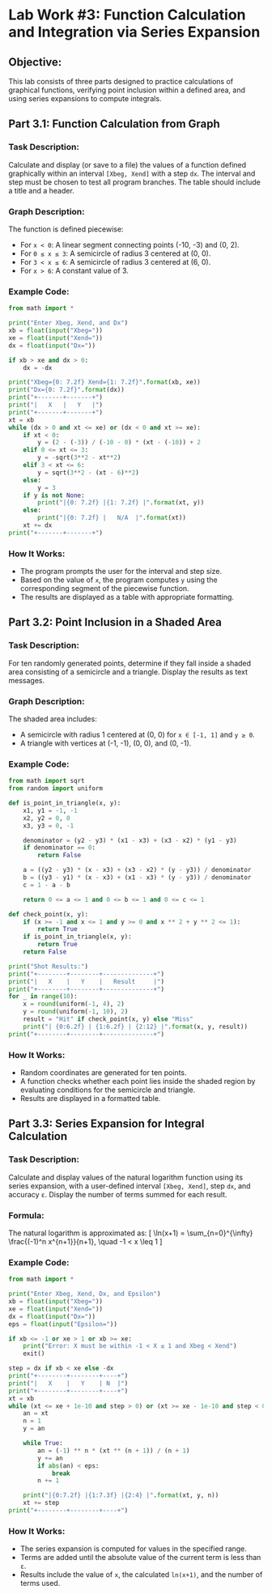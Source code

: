 # Lab Work #3: Function Calculation and Integration via Series Expansion

## Objective:
This lab consists of three parts designed to practice calculations of graphical functions, verifying point inclusion within a defined area, and using series expansions to compute integrals.

## Part 3.1: Function Calculation from Graph

### Task Description:
Calculate and display (or save to a file) the values of a function defined graphically within an interval `[Xbeg, Xend]` with a step `dx`. The interval and step must be chosen to test all program branches. The table should include a title and a header.

### Graph Description:
The function is defined piecewise:
- For `x < 0`: A linear segment connecting points (-10, -3) and (0, 2).
- For `0 ≤ x ≤ 3`: A semicircle of radius 3 centered at (0, 0).
- For `3 < x ≤ 6`: A semicircle of radius 3 centered at (6, 0).
- For `x > 6`: A constant value of 3.

### Example Code:
```python
from math import *

print("Enter Xbeg, Xend, and Dx")
xb = float(input("Xbeg="))
xe = float(input("Xend="))
dx = float(input("Dx="))

if xb > xe and dx > 0:
    dx = -dx

print("Xbeg={0: 7.2f} Xend={1: 7.2f}".format(xb, xe))
print("Dx={0: 7.2f}".format(dx))
print("+-------+-------+")
print("|   X   |   Y   |")
print("+-------+-------+")
xt = xb
while (dx > 0 and xt <= xe) or (dx < 0 and xt >= xe):
    if xt < 0:
        y = (2 - (-3)) / (-10 - 0) * (xt - (-10)) + 2
    elif 0 <= xt <= 3:
        y = -sqrt(3**2 - xt**2)
    elif 3 < xt <= 6:
        y = sqrt(3**2 - (xt - 6)**2)
    else:
        y = 3
    if y is not None:
        print("|{0: 7.2f} |{1: 7.2f} |".format(xt, y))
    else:
        print("|{0: 7.2f} |   N/A  |".format(xt))
    xt += dx
print("+-------+-------+")
```

### How It Works:
- The program prompts the user for the interval and step size.
- Based on the value of `x`, the program computes `y` using the corresponding segment of the piecewise function.
- The results are displayed as a table with appropriate formatting.

## Part 3.2: Point Inclusion in a Shaded Area

### Task Description:
For ten randomly generated points, determine if they fall inside a shaded area consisting of a semicircle and a triangle. Display the results as text messages.

### Graph Description:
The shaded area includes:
- A semicircle with radius 1 centered at (0, 0) for `x ∈ [-1, 1]` and `y ≥ 0`.
- A triangle with vertices at (-1, -1), (0, 0), and (0, -1).

### Example Code:
```python
from math import sqrt
from random import uniform

def is_point_in_triangle(x, y):
    x1, y1 = -1, -1
    x2, y2 = 0, 0
    x3, y3 = 0, -1

    denominator = (y2 - y3) * (x1 - x3) + (x3 - x2) * (y1 - y3)
    if denominator == 0:
        return False

    a = ((y2 - y3) * (x - x3) + (x3 - x2) * (y - y3)) / denominator
    b = ((y3 - y1) * (x - x3) + (x1 - x3) * (y - y3)) / denominator
    c = 1 - a - b

    return 0 <= a <= 1 and 0 <= b <= 1 and 0 <= c <= 1

def check_point(x, y):
    if (x >= -1 and x <= 1 and y >= 0 and x ** 2 + y ** 2 <= 1):
        return True
    if is_point_in_triangle(x, y):
        return True
    return False

print("Shot Results:")
print("+--------+--------+--------------+")
print("|   X    |   Y    |   Result     |")
print("+--------+--------+--------------+")
for _ in range(10):
    x = round(uniform(-1, 4), 2)
    y = round(uniform(-1, 10), 2)
    result = "Hit" if check_point(x, y) else "Miss"
    print("| {0:6.2f} | {1:6.2f} | {2:12} |".format(x, y, result))
print("+--------+--------+--------------+")
```

### How It Works:
- Random coordinates are generated for ten points.
- A function checks whether each point lies inside the shaded region by evaluating conditions for the semicircle and triangle.
- Results are displayed in a formatted table.

## Part 3.3: Series Expansion for Integral Calculation

### Task Description:
Calculate and display values of the natural logarithm function using its series expansion, with a user-defined interval `[Xbeg, Xend]`, step `dx`, and accuracy `ε`. Display the number of terms summed for each result.

### Formula:
The natural logarithm is approximated as:
\[
\ln(x+1) = \sum_{n=0}^{\infty} \frac{(-1)^n x^{n+1}}{n+1}, \quad -1 < x \leq 1
\]

### Example Code:
```python
from math import *

print("Enter Xbeg, Xend, Dx, and Epsilon")
xb = float(input("Xbeg="))
xe = float(input("Xend="))
dx = float(input("Dx="))
eps = float(input("Epsilon="))

if xb <= -1 or xe > 1 or xb >= xe:
    print("Error: X must be within -1 < X ≤ 1 and Xbeg < Xend")
    exit()

step = dx if xb < xe else -dx
print("+--------+--------+----+")
print("|   X    |   Y    | N  |")
print("+--------+--------+----+")
xt = xb
while (xt <= xe + 1e-10 and step > 0) or (xt >= xe - 1e-10 and step < 0):
    an = xt
    n = 1
    y = an

    while True:
        an = (-1) ** n * (xt ** (n + 1)) / (n + 1)
        y += an
        if abs(an) < eps:
            break
        n += 1

    print("|{0:7.2f} |{1:7.3f} |{2:4} |".format(xt, y, n))
    xt += step
print("+--------+--------+----+")
```

### How It Works:
- The series expansion is computed for values in the specified range.
- Terms are added until the absolute value of the current term is less than `ε`.
- Results include the value of `x`, the calculated `ln(x+1)`, and the number of terms used.
